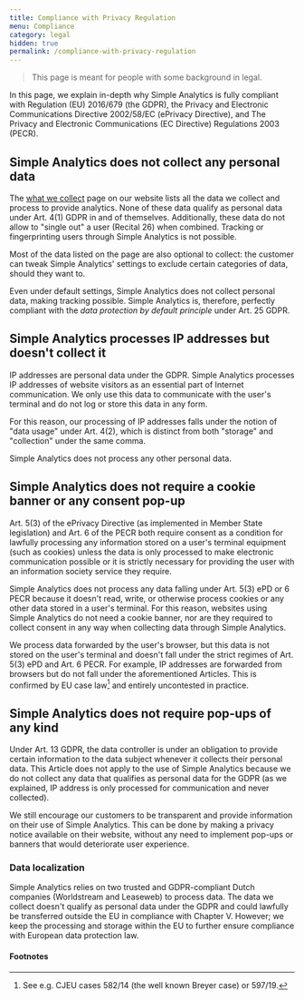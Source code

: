 ```yaml
---
title: Compliance with Privacy Regulation
menu: Compliance
category: legal
hidden: true
permalink: /compliance-with-privacy-regulation
---
```


> This page is meant for people with some background in legal.

In this page, we explain in-depth why Simple Analytics is fully compliant with Regulation (EU) 2016/679 (the GDPR), the Privacy and Electronic Communications Directive 2002/58/EC (ePrivacy Directive), and The Privacy and Electronic Communications (EC Directive) Regulations 2003 (PECR).

## Simple Analytics does not collect any personal data

The [what we collect](/what-we-collect) page on our website lists all the data we collect and process to provide analytics. None of these data qualify as personal data under Art. 4(1) GDPR in and of themselves. Additionally, these data do not allow to "single out" a user (Recital 26) when combined. Tracking or fingerprinting users through Simple Analytics is not possible.

Most of the data listed on the page are also optional to collect: the customer can tweak Simple Analytics' settings to exclude certain categories of data, should they want to.

Even under default settings, Simple Analytics does not collect personal data, making tracking possible. Simple Analytics is, therefore, perfectly compliant with the _data protection by default principle_ under Art. 25 GDPR.

## Simple Analytics processes IP addresses but doesn't collect it

IP addresses are personal data under the GDPR. Simple Analytics processes IP addresses of website visitors as an essential part of Internet communication. We only use this data to communicate with the user's terminal and do not log or store this data in any form.

For this reason, our processing of IP addresses falls under the notion of "data usage" under Art. 4(2), which is distinct from both "storage" and "collection" under the same comma.

Simple Analytics does not process any other personal data.

## Simple Analytics does not require a cookie banner or any consent pop-up

Art. 5(3) of the ePrivacy Directive (as implemented in Member State legislation) and Art. 6 of the PECR both require consent as a condition for lawfully processing any information stored on a user's terminal equipment (such as cookies) unless the data is only processed to make electronic communication possible or it is strictly necessary for providing the user with an information society service they require.

Simple Analytics does not process any data falling under Art. 5(3) ePD or 6 PECR because it doesn't read, write, or otherwise process cookies or any other data stored in a user's terminal. For this reason, websites using Simple Analytics do not need a cookie banner, nor are they required to collect consent in any way when collecting data through Simple Analytics.

We process data forwarded by the user's browser, but this data is not stored on the user's terminal and doesn't fall under the strict regimes of Art. 5(3) ePD and Art. 6 PECR. For example, IP addresses are forwarded from browsers but do not fall under the aforementioned Articles. This is confirmed by EU case law[^1] and entirely uncontested in practice.

## Simple Analytics does not require pop-ups of any kind

Under Art. 13 GDPR, the data controller is under an obligation to provide certain information to the data subject whenever it collects their personal data. This Article does not apply to the use of Simple Analytics because we do not collect any data that qualifies as personal data for the GDPR (as we explained, IP address is only processed for communication and never collected).

We still encourage our customers to be transparent and provide information on their use of Simple Analytics. This can be done by making a privacy notice available on their website, without any need to implement pop-ups or banners that would deteriorate user experience.

### Data localization

Simple Analytics relies on two trusted and GDPR-compliant Dutch companies (Worldstream and Leaseweb) to process data. The data we collect doesn't qualify as personal data under the GDPR and could lawfully be transferred outside the EU in compliance with Chapter V. However; we keep the processing and storage within the EU to further ensure compliance with European data protection law.

#### Footnotes

[^1]: See e.g. CJEU cases 582/14 (the well known Breyer case) or 597/19.
